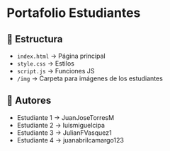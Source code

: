 # Portafolio Estudiantes

## 📂 Estructura
- `index.html` → Página principal
- `style.css` → Estilos
- `script.js` → Funciones JS
- `/img` → Carpeta para imágenes de los estudiantes

## 👥 Autores
- Estudiante 1 → JuanJoseTorresM
- Estudiante 2 → luismiguelcipa
- Estudiante 3 → JulianFVasquez1
- Estudiante 4 → juanabrilcamargo123
